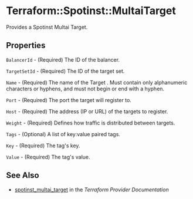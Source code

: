 # Terraform::Spotinst::MultaiTarget

Provides a Spotinst Multai Target.

## Properties

`BalancerId` - (Required) The ID of the balancer.

`TargetSetId` - (Required) The ID of the target set.

`Name` - (Required) The name of the Target . Must contain only alphanumeric characters or hyphens, and must not begin or end with a hyphen.

`Port` - (Required) The port the target will register to.

`Host` - (Required) The address (IP or URL) of the targets to register.

`Weight` - (Required) Defines how traffic is distributed between targets.

`Tags` - (Optional) A list of key:value paired tags.

`Key` - (Required) The tag's key.

`Value` - (Required) The tag's value.


## See Also

* [spotinst_multai_target](https://www.terraform.io/docs/providers/spotinst/r/multai_target.html) in the _Terraform Provider Documentation_